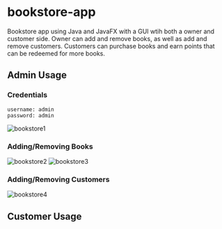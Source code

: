 # bookstore-app

Bookstore app using Java and JavaFX with a GUI wtih both a owner and customer side. Owner can add and remove books, as well as add and remove customers. 
Customers can purchase books and earn points that can be redeemed for more books. 

## Admin Usage
### Credentials
```
username: admin    
password: admin
``` 
![bookstore1](https://user-images.githubusercontent.com/53986991/147902654-09931779-d009-4558-a695-99e828a12c89.PNG)
### Adding/Removing Books

![bookstore2](https://user-images.githubusercontent.com/53986991/147902661-6c54b8fc-468f-4862-88c0-dd99d4490a64.PNG)
![bookstore3](https://user-images.githubusercontent.com/53986991/147902666-22fe7f52-37a1-49ca-8f9a-f022d1d0effa.PNG)

### Adding/Removing Customers

![bookstore4](https://user-images.githubusercontent.com/53986991/147902671-5f62e58c-003a-4a53-885e-903863b89078.PNG)

## Customer Usage
